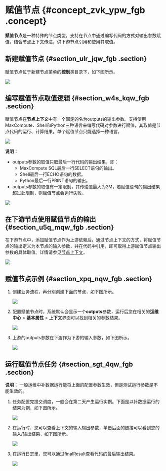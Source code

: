 # 赋值节点 {#concept_zvk_ypw_fgb .concept}

**赋值节点**是一种特殊的节点类型，支持在节点中通过编写代码的方式对输出参数赋值，结合节点上下文传递，供下游节点引用和使用其取值。

## 新建赋值节点 {#section_ulr_jqw_fgb .section}

赋值节点位于新建节点菜单的**控制**类目录下，如下图所示。

![](http://static-aliyun-doc.oss-cn-hangzhou.aliyuncs.com/assets/img/82907/154804724935107_zh-CN.png)

## 编写赋值节点取值逻辑 {#section_w4s_kqw_fgb .section}

赋值节点在**节点上下文**中有一个固定的名为outputs的输出参数。支持使用MaxCompute、Shell和Python三种语言来编写代码对参数进行赋值，其取值是节点代码的运行、计算结果。单个赋值节点只能选择一种语言。

![](http://static-aliyun-doc.oss-cn-hangzhou.aliyuncs.com/assets/img/82907/154804725035110_zh-CN.png)

**说明：** 

-   outputs参数的取值只取最后一行代码的输出结果，即：
    -   MaxCompute SQL最后一行SELECT语句的输出。
    -   Shell最后一行ECHO语句的数据。
    -   Python最后一行PRINT语句的输出。
-   outputs参数的取值有一定限制，其传递值最大为2M，若赋值语句的输出结果超过此限制，则赋值节点会运行失败。

![](http://static-aliyun-doc.oss-cn-hangzhou.aliyuncs.com/assets/img/82907/154804725035111_zh-CN.png)

## 在下游节点使用赋值节点的输出 {#section_u5q_mqw_fgb .section}

在下游节点中，添加赋值节点作为上游依赖后，通过节点上下文的方式，将赋值节点的输出定义为本节点的输入参数，并在代码中引用，即可取得上游赋值节点输出参数的具体取值。详情请参见[节点上下文](intl.zh-CN/使用指南/数据开发/调度配置/节点上下文.md#)。

![](http://static-aliyun-doc.oss-cn-hangzhou.aliyuncs.com/assets/img/82907/154804725035112_zh-CN.png)

## 赋值节点示例 {#section_xpq_nqw_fgb .section}

1.  创建业务流程，再分别创建下面的节点，如下图所示。

    ![](http://static-aliyun-doc.oss-cn-hangzhou.aliyuncs.com/assets/img/82907/154804725035115_zh-CN.png)

2.  配置赋值节点时，系统默认会显示一个**outputs**参数，运行后您在相关的**运维中心** \> **基本属性** \> **上下文**界面可以找到相关的参数结果。

    ![](http://static-aliyun-doc.oss-cn-hangzhou.aliyuncs.com/assets/img/82907/154804725035119_zh-CN.png)

3.  上游的outputs参数在下游作为下游的输入参数，如下图所示。

    ![](http://static-aliyun-doc.oss-cn-hangzhou.aliyuncs.com/assets/img/82907/154804725035120_zh-CN.png)


## 运行赋值节点任务 {#section_sgt_4qw_fgb .section}

**说明：** 一般运维中补数据运行能将上面的配置参数生效，但是测试运行参数是不能生效的。

1.  任务配置完提交调度，一般会在第二天产生运行实例。下面是以补数据运行的结果为例，如下图所示。

    ![](http://static-aliyun-doc.oss-cn-hangzhou.aliyuncs.com/assets/img/82907/154804725035121_zh-CN.png)

2.  在运行时，您可以查看上下文的输入输出参数，单击后面的链接可以看到您的输入/输出结果，如下图所示。

    ![](http://static-aliyun-doc.oss-cn-hangzhou.aliyuncs.com/assets/img/82907/154804725035122_zh-CN.png)

3.  在运行日志里，您可以通过finalResult查看代码的最后输出结果。

    ![](http://static-aliyun-doc.oss-cn-hangzhou.aliyuncs.com/assets/img/82907/154804725035123_zh-CN.png)


